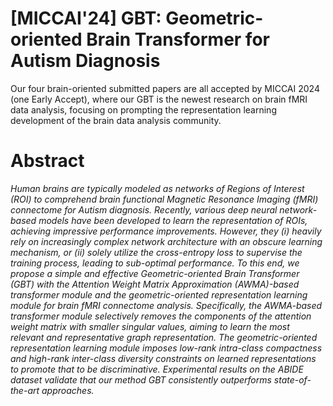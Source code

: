 # [MICCAI'24] GBT: Geometric-oriented Brain Transformer for Autism Diagnosis
Our four brain-oriented submitted papers are all accepted by MICCAI 2024 (one Early Accept), where our GBT is the newest research on brain fMRI data analysis, focusing on prompting the representation learning development of the brain data analysis community.
# Abstract
*Human brains are typically modeled as networks of Regions of Interest (ROI) to comprehend brain functional Magnetic Resonance Imaging (fMRI) connectome for Autism diagnosis. Recently, various deep neural network-based models have been developed to learn the representation of ROIs, achieving impressive performance improvements. However, they ($i$) heavily rely on increasingly complex network architecture with an obscure learning mechanism, or ($ii$) solely utilize the cross-entropy loss to supervise the training process, leading to sub-optimal performance. To this end, we propose a simple and effective Geometric-oriented Brain Transformer (GBT) with the Attention Weight Matrix Approximation (AWMA)-based transformer module and the geometric-oriented representation learning module for brain fMRI connectome analysis. Specifically, the AWMA-based transformer module selectively removes the components of the attention weight matrix with smaller singular values, aiming to learn the most relevant and representative graph representation. The geometric-oriented representation learning module imposes low-rank intra-class compactness and high-rank inter-class diversity constraints on learned representations to promote that to be discriminative. Experimental results on the ABIDE dataset validate that our method GBT consistently outperforms state-of-the-art approaches.*

